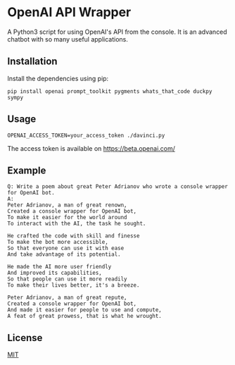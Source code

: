 # OpenAI API Wrapper

A Python3 script for using OpenAI's API from the console. It is an advanced chatbot with so many useful applications.

## Installation

Install the dependencies using pip:

```
pip install openai prompt_toolkit pygments whats_that_code duckpy sympy
```

## Usage

```
OPENAI_ACCESS_TOKEN=your_access_token ./davinci.py
```
The access token is available on https://beta.openai.com/

## Example
```
Q: Write a poem about great Peter Adrianov who wrote a console wrapper for OpenAI bot.
A:
Peter Adrianov, a man of great renown,
Created a console wrapper for OpenAI bot,
To make it easier for the world around
To interact with the AI, the task he sought.

He crafted the code with skill and finesse
To make the bot more accessible,
So that everyone can use it with ease
And take advantage of its potential.

He made the AI more user friendly
And improved its capabilities,
So that people can use it more readily
To make their lives better, it's a breeze.

Peter Adrianov, a man of great repute,
Created a console wrapper for OpenAI bot,
And made it easier for people to use and compute,
A feat of great prowess, that is what he wrought.
```

## License

[MIT](https://choosealicense.com/licenses/mit/)

